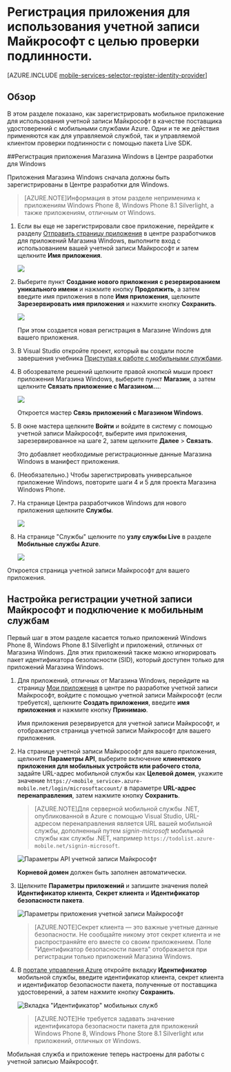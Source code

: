 <properties 
	pageTitle="Регистрация для проверки подлинности Microsoft: мобильные службы" 
	description="Узнайте, как зарегистрироваться, чтобы использовать аутентификацию Майкрософт в приложении мобильных служб Azure." 
	authors="ggailey777" 
	services="mobile-services" 
	documentationCenter="Mobile" 
	manager="dwrede" 
	editor=""/>

<tags 
	ms.service="mobile-services" 
	ms.workload="mobile" 
	ms.tgt_pltfrm="NA" 
	ms.devlang="multiple" 
	ms.topic="article" 
	ms.date="06/14/2015" 
	ms.author="glenga"/>

# Регистрация приложения для использования учетной записи Майкрософт с целью проверки подлинности.

[AZURE.INCLUDE [mobile-services-selector-register-identity-provider](../../includes/mobile-services-selector-register-identity-provider.md)]

## Обзор 

В этом разделе показано, как зарегистрировать мобильное приложение для использования учетной записи Майкрософт в качестве поставщика удостоверений с мобильными службами Azure. Одни и те же действия применяются как для управляемой службой, так и управляемой клиентом проверки подлинности с помощью пакета Live SDK.

##Регистрация приложения Магазина Windows в Центре разработки для Windows

Приложения Магазина Windows сначала должны быть зарегистрированы в Центре разработки для Windows.

>[AZURE.NOTE]Информация в этом разделе неприменима к приложениям Windows Phone 8, Windows Phone 8.1 Silverlight, а также приложениям, отличным от Windows.

1. Если вы еще не зарегистрировали свое приложение, перейдите к разделу [Отправить страницу приложения] в центре разработчиков для приложений Магазина Windows, выполните вход с использованием вашей учетной записи Майкрософт и затем щелкните **Имя приложения**.

   	![](./media/mobile-services-how-to-register-microsoft-authentication/mobile-services-submit-win8-app.png)

2. Выберите пункт **Создание нового приложения с резервированием уникального имени** и нажмите кнопку **Продолжить**, а затем введите имя приложения в поле **Имя приложения**, щелкните **Зарезервировать имя приложения** и нажмите кнопку **Сохранить**.

   	![](./media/mobile-services-how-to-register-microsoft-authentication/mobile-services-win8-app-name.png)

   	При этом создается новая регистрация в Магазине Windows для вашего приложения.

3. В Visual Studio откройте проект, который вы создали после завершения учебника [Приступая к работе с мобильными службами](mobile-services-dotnet-backend-windows-store-dotnet-get-started.md).

4. В обозревателе решений щелкните правой кнопкой мыши проект приложения Магазина Windows, выберите пункт **Магазин**, а затем щелкните **Связать приложение с Магазином...**.

  	![](./media/mobile-services-how-to-register-microsoft-authentication/mobile-services-store-association.png)

   	Откроется мастер **Связь приложений с Магазином Windows**.

5. В окне мастера щелкните **Войти** и войдите в систему с помощью учетной записи Майкрософт, выберите имя приложения, зарезервированное на шаге 2, затем щелкните **Далее** > **Связать**.

   	Это добавляет необходимые регистрационные данные Магазина Windows в манифест приложения.

6. (Необязательно.) Чтобы зарегистрировать универсальное приложение Windows, повторите шаги 4 и 5 для проекта Магазина Windows Phone.

6. На странице Центра разработчиков Windows для нового приложения щелкните **Службы**.

   	![](./media/mobile-services-how-to-register-microsoft-authentication/mobile-services-win8-edit-app.png)

7. На странице "Службы" щелкните по **узлу службы Live** в разделе **Мобильные службы Azure**.

	![](./media/mobile-services-how-to-register-microsoft-authentication/mobile-services-win8-edit2-app.png)

Откроется страница учетной записи Майкрософт для вашего приложения.

## Настройка регистрации учетной записи Майкрософт и подключение к мобильным службам

Первый шаг в этом разделе касается только приложений Windows Phone 8, Windows Phone 8.1 Silverlight и приложений, отличных от Магазина Windows. Для этих приложений также можно игнорировать пакет идентификатора безопасности (SID), который доступен только для приложений Магазина Windows.

1. Для приложений, отличных от Магазина Windows, перейдите на страницу <a href="http://go.microsoft.com/fwlink/p/?LinkId=262039" target="_blank">Мои приложения</a> в центре по разработке учетной записи Майкрософт, войдите с помощью учетной записи Майкрософт (если требуется), щелкните **Создать приложения**, введите **имя приложения** и нажмите кнопку **Принимаю**.

   	Имя приложения резервируется для учетной записи Майкрософт, и отображается страница учетной записи Майкрософт для вашего приложения.

2. На странице учетной записи Майкрософт для вашего приложения, щелкните **Параметры API**, выберите включение **клиентского приложения для мобильных устройств или рабочего стола**, задайте URL-адрес мобильной службы как **Целевой домен**, укажите значение `https://<mobile_service>.azure-mobile.net/login/microsoftaccount/` в параметре **URL-адрес перенаправления**, затем нажмите кнопку **Сохранить**.

	 >[AZURE.NOTE]Для серверной мобильной службы .NET, опубликованной в Azure с помощью Visual Studio, URL-адресом перенаправления является URL вашей мобильной службы, дополненный путем _signin-microsoft_ мобильной службы как службы .NET, например `https://todolist.azure-mobile.net/signin-microsoft`.

    ![Параметры API учетной записи Майкрософт](./media/mobile-services-how-to-register-microsoft-authentication/mobile-services-win8-app-push-auth-2.png)

	**Корневой домен** должен быть заполнен автоматически.

4. Щелкните **Параметры приложений** и запишите значения полей **Идентификатор клиента**, **Секрет клиента** и **Идентификатор безопасности пакета**.
	
   	![Параметры приложения учетной записи Майкрософт](./media/mobile-services-how-to-register-microsoft-authentication/mobile-services-win8-app-push-auth.png)
	
	
    > [AZURE.NOTE]Секрет клиента — это важные учетные данные безопасности. Не сообщайте никому этот секрет клиента и не распространяйте его вместе со своим приложением. Поле "Идентификатор безопасности пакета" отображается при регистрации только приложений Магазина Windows.

4. В [портале управления Azure] откройте вкладку **Идентификатор** мобильной службы, введите идентификатор клиента, секрет клиента и идентификатор безопасности пакета, полученные от поставщика удостоверений, а затем нажмите кнопку **Сохранить**.

 	![Вкладка "Идентификатор" мобильных служб](./media/mobile-services-how-to-register-microsoft-authentication/mobile-services-identity-tab.png)
	
	>[AZURE.NOTE]Не требуется задавать значение идентификатора безопасности пакета для приложений Windows Phone 8, Windows Phone Store 8.1 Silverlight или приложений, отличных от Windows.
	
Мобильная служба и приложение теперь настроены для работы с учетной записью Майкрософт.

<!-- Anchors. -->

<!-- Images. -->

<!-- URLs. -->

[Отправить страницу приложения]: http://go.microsoft.com/fwlink/p/?LinkID=266582
[My Applications]: http://go.microsoft.com/fwlink/p/?LinkId=262039

[портале управления Azure]: https://manage.windowsazure.com/
 

<!---HONumber=August15_HO6-->